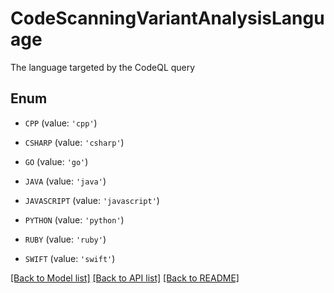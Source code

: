 # CodeScanningVariantAnalysisLanguage

The language targeted by the CodeQL query

## Enum

* `CPP` (value: `'cpp'`)

* `CSHARP` (value: `'csharp'`)

* `GO` (value: `'go'`)

* `JAVA` (value: `'java'`)

* `JAVASCRIPT` (value: `'javascript'`)

* `PYTHON` (value: `'python'`)

* `RUBY` (value: `'ruby'`)

* `SWIFT` (value: `'swift'`)

[[Back to Model list]](../README.md#documentation-for-models) [[Back to API list]](../README.md#documentation-for-api-endpoints) [[Back to README]](../README.md)


